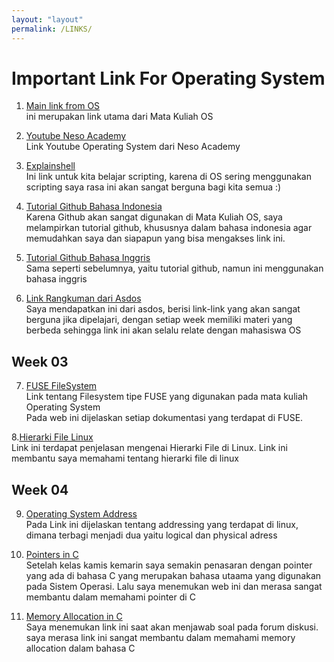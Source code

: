 ```yaml
---
layout: "layout"
permalink: /LINKS/
---
```


# Important Link For Operating System
1. [Main link from OS](https://os.vlsm.org/)<br>
ini merupakan link utama dari Mata Kuliah OS

2. [Youtube Neso Academy](https://www.youtube.com/playlist?list=PLBlnK6fEyqRiVhbXDGLXDk_OQAeuVcp2O)<br>
Link Youtube Operating System dari Neso Academy

3. [Explainshell](https://explainshell.com/)<br>
Ini link untuk kita belajar scripting, karena di OS sering menggunakan scripting saya rasa
ini akan sangat berguna bagi kita semua :)

4. [Tutorial Github Bahasa Indonesia](https://www.petanikode.com/tutorial/git/)<br>
Karena Github akan sangat digunakan di Mata Kuliah OS, saya melampirkan tutorial github, khususnya dalam bahasa indonesia agar memudahkan saya dan siapapun
yang bisa mengakses link ini.

5. [Tutorial Github Bahasa Inggris](https://product.hubspot.com/blog/git-and-github-tutorial-for-beginners)<br>
Sama seperti sebelumnya, yaitu tutorial github, namun ini menggunakan bahasa inggris

6. [Link Rangkuman dari Asdos](https://osp4diss.vlsm.org/osp-115.html)<br>
Saya mendapatkan ini dari asdos, berisi link-link yang akan sangat berguna jika dipelajari, dengan setiap week memiliki materi yang berbeda sehingga
link ini akan selalu relate dengan mahasiswa OS

## Week 03
7. [FUSE FileSystem](https://www.kernel.org/doc/html/latest/filesystems/fuse.html)<br>
Link tentang Filesystem tipe FUSE yang digunakan pada mata kuliah Operating System<br>Pada web ini dijelaskan setiap dokumentasi yang terdapat di FUSE.

8.[Hierarki File Linux](https://www.w3spoint.com/linux-file-hierarchy-structure)<br>
Link ini terdapat penjelasan mengenai Hierarki File di Linux. Link ini membantu saya memahami tentang hierarki file di linux

## Week 04
9. [Operating System Address](https://eng.libretexts.org/Courses/Delta_College/Operating_System%3A_The_Basics/07%3A_Memory/7.5%3A_Logical_vs_Physical_Address) <br>
Pada Link ini dijelaskan tentang addressing yang terdapat di linux, dimana terbagi menjadi dua yaitu logical dan physical adress

10. [Pointers in C](https://www.tutorialspoint.com/cprogramming/c_pointers.htm) <br>
Setelah kelas kamis kemarin saya semakin penasaran dengan pointer yang ada di bahasa C yang merupakan bahasa utaama yang digunakan pada Sistem Operasi. Lalu saya menemukan web ini dan merasa sangat membantu dalam memahami pointer di C

11. [Memory Allocation in C](https://www.youtube.com/watch?v=xDVC3wKjS64)<br>
Saya menemukan link ini saat akan menjawab soal pada forum diskusi. saya merasa link ini sangat membantu dalam memahami memory allocation dalam bahasa C
